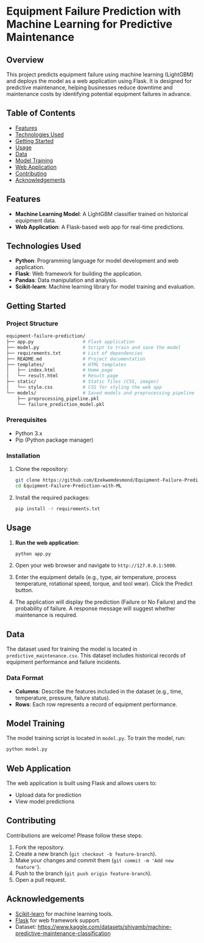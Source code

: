# Equipment Failure Prediction with Machine Learning for Predictive Maintenance

## Overview

This project predicts equipment failure using machine learning (LightGBM) and deploys the model as a web application using Flask.
It is designed for predictive maintenance, helping businesses reduce downtime and maintenance costs by identifying potential equipment failures in advance.

## Table of Contents

- [Features](#features)
- [Technologies Used](#technologies-used)
- [Getting Started](#getting-started)
- [Usage](#usage)
- [Data](#data)
- [Model Training](#model-training)
- [Web Application](#web-application)
- [Contributing](#contributing)
- [Acknowledgements](#acknowledgements)

## Features

- **Machine Learning Model**: A LightGBM classifier trained on historical equipment data.
- **Web Application**: A Flask-based web app for real-time predictions.

## Technologies Used

- **Python**: Programming language for model development and web application.
- **Flask**: Web framework for building the application.
- **Pandas**: Data manipulation and analysis.
- **Scikit-learn**: Machine learning library for model training and evaluation.

## Getting Started

### Project Structure
```bash
equipment-failure-prediction/
├── app.py                  # Flask application
├── model.py                # Script to train and save the model
├── requirements.txt        # List of dependencies
├── README.md               # Project documentation
├── templates/              # HTML templates
│   ├── index.html          # Home page
│   └── result.html         # Result page
├── static/                 # Static files (CSS, images)
│   └── style.css           # CSS for styling the web app
└── models/                 # Saved models and preprocessing pipeline
    ├── preprocessing_pipeline.pkl
    └── failure_prediction_model.pkl
```

### Prerequisites

- Python 3.x
- Pip (Python package manager)

### Installation

1. Clone the repository:
   ```bash
   git clone https://github.com/Ezekwemdesmond/Equipment-Failure-Prediction-with-ML.git
   cd Equipment-Failure-Prediction-with-ML
   ```

2. Install the required packages:
   ```bash
   pip install -r requirements.txt
   ```

## Usage

1. **Run the web application**:
   ```bash
   python app.py
   ```

2. Open your web browser and navigate to `http://127.0.0.1:5000`.

3. Enter the equipment details (e.g., type, air temperature, process temperature, rotational speed, torque, and tool wear). Click the Predict button.
4. The application will display the prediction (Failure or No Failure) and the probability of failure. A response message will suggest whether maintenance is required.

## Data

The dataset used for training the model is located in `predictive_maintenance.csv`. This dataset includes historical records of equipment performance and failure incidents.

### Data Format

- **Columns**: Describe the features included in the dataset (e.g., time, temperature, pressure, failure status).
- **Rows**: Each row represents a record of equipment performance.

## Model Training

The model training script is located in `model.py`. 
To train the model, run:
```bash
python model.py
```

## Web Application

The web application is built using Flask and allows users to:

- Upload data for prediction
- View model predictions


## Contributing

Contributions are welcome! Please follow these steps:

1. Fork the repository.
2. Create a new branch (`git checkout -b feature-branch`).
3. Make your changes and commit them (`git commit -m 'Add new feature'`).
4. Push to the branch (`git push origin feature-branch`).
5. Open a pull request.

## Acknowledgements

- [Scikit-learn](https://scikit-learn.org/stable/) for machine learning tools.
- [Flask](https://flask.palletsprojects.com/) for web framework support.
- Dataset: https://www.kaggle.com/datasets/shivamb/machine-predictive-maintenance-classification
